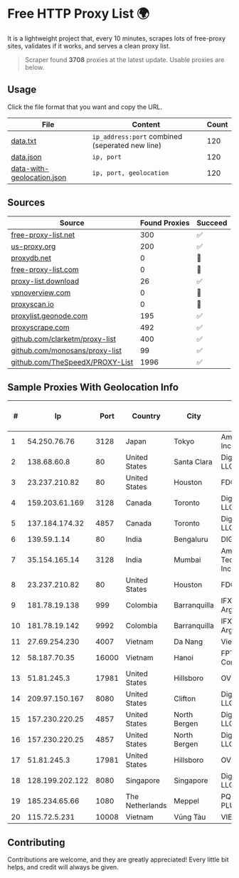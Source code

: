 
# Free HTTP Proxy List 🌍

It is a lightweight project that, every 10 minutes, scrapes lots of free-proxy sites, validates if it works, and serves a clean proxy list.


> Scraper found **3708** proxies at the latest update. Usable proxies are below.

## Usage

Click the file format that you want and copy the URL.


|File|Content|Count|
|----|-------|-----|
|[data.txt](https://raw.githubusercontent.com/themiralay/Proxy-List-World/master/data.txt)|`ip_address:port` combined (seperated new line)|120|
|[data.json](https://raw.githubusercontent.com/themiralay/Proxy-List-World/master/data.json)|`ip, port`|120|
|[data-with-geolocation.json](https://raw.githubusercontent.com/themiralay/Proxy-List-World/master/data-with-geolocation.json)|`ip, port, geolocation`|120|

## Sources

|Source|Found Proxies|Succeed|
|------|-------------|-------|
|[free-proxy-list.net](https://free-proxy-list.net)|300|✅|
|[us-proxy.org](https://www.us-proxy.org)|200|✅|
|[proxydb.net](http://proxydb.net)|0|🚫|
|[free-proxy-list.com](https://free-proxy-list.com/?page=&port=&type%5B%5D=http&type%5B%5D=https&up_time=0&search=Search)|0|🚫|
|[proxy-list.download](https://www.proxy-list.download/HTTP)|26|✅|
|[vpnoverview.com](https://vpnoverview.com/privacy/anonymous-browsing/free-proxy-servers)|0|🚫|
|[proxyscan.io](https://www.proxyscan.io)|0|🚫|
|[proxylist.geonode.com](https://proxylist.geonode.com/api/proxy-list?limit=300&page=1&sort_by=lastChecked&sort_type=desc&protocols=http,https)|195|✅|
|[proxyscrape.com](https://api.proxyscrape.com/v2/?request=displayproxies&protocol=http&timeout=10000&country=all&ssl=all&anonymity=all)|492|✅|
|[github.com/clarketm/proxy-list](https://raw.githubusercontent.com/clarketm/proxy-list/master/proxy-list-raw.txt)|400|✅|
|[github.com/monosans/proxy-list](https://raw.githubusercontent.com/monosans/proxy-list/main/proxies/http.txt)|99|✅|
|[github.com/TheSpeedX/PROXY-List](https://raw.githubusercontent.com/TheSpeedX/PROXY-List/master/http.txt)|1996|✅|


## Sample Proxies With Geolocation Info

|#|Ip|Port|Country|City|Internet Service Provider|
|-|--|----|-------|----|-------------------------|
|1|54.250.76.76|3128|Japan|Tokyo|Amazon.com, Inc.|
|2|138.68.60.8|80|United States|Santa Clara|DigitalOcean, LLC|
|3|23.237.210.82|80|United States|Houston|FDCservers.net|
|4|159.203.61.169|3128|Canada|Toronto|DigitalOcean, LLC|
|5|137.184.174.32|4857|Canada|Toronto|DigitalOcean, LLC|
|6|139.59.1.14|80|India|Bengaluru|DIGITALOCEAN|
|7|35.154.165.14|3128|India|Mumbai|Amazon Technologies Inc.|
|8|23.237.210.82|80|United States|Houston|FDCservers.net|
|9|181.78.19.138|999|Colombia|Barranquilla|IFX Networks Argentina S.R.L|
|10|181.78.19.142|9992|Colombia|Barranquilla|IFX Networks Argentina S.R.L|
|11|27.69.254.230|4007|Vietnam|Da Nang|Viettel Group|
|12|58.187.70.35|16000|Vietnam|Hanoi|FPT Telecom Company|
|13|51.81.245.3|17981|United States|Hillsboro|OVH SAS|
|14|209.97.150.167|8080|United States|Clifton|DigitalOcean, LLC|
|15|157.230.220.25|4857|United States|North Bergen|DigitalOcean, LLC|
|16|157.230.220.25|4857|United States|North Bergen|DigitalOcean, LLC|
|17|51.81.245.3|17981|United States|Hillsboro|OVH SAS|
|18|128.199.202.122|8080|Singapore|Singapore|DigitalOcean, LLC|
|19|185.234.65.66|1080|The Netherlands|Meppel|PQ HOSTING PLUS S.R.L.|
|20|115.72.5.231|10008|Vietnam|Vũng Tàu|VIETELmetro|



## Contributing

Contributions are welcome, and they are greatly appreciated! Every
little bit helps, and credit will always be given.

